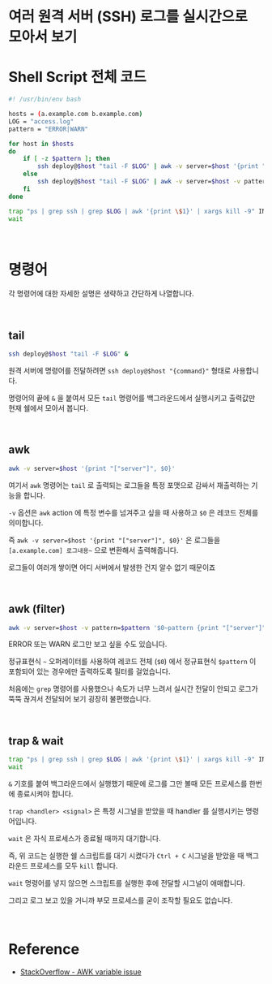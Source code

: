 # 여러 원격 서버 (SSH) 로그를 실시간으로 모아서 보기

# Shell Script 전체 코드

```sh
#! /usr/bin/env bash

hosts = (a.example.com b.example.com)
LOG = "access.log"
pattern = "ERROR|WARN"

for host in $hosts
do
    if [ -z $pattern ]; then
        ssh deploy@$host "tail -F $LOG" | awk -v server=$host '{print "["server"]", $0}' &
    else
        ssh deploy@$host "tail -F $LOG" | awk -v server=$host -v pattern=$pattern '$0~pattern {print "["server"]", $0}' &
    fi
done

trap "ps | grep ssh | grep $LOG | awk '{print \$1}' | xargs kill -9" INT
wait
```

<br>

# 명령어

각 명령어에 대한 자세한 설명은 생략하고 간단하게 나열합니다.

<br>

## tail

```bash
ssh deploy@$host "tail -F $LOG" &
```

원격 서버에 명령어를 전달하려면 `ssh deploy@$host "{command}"` 형태로 사용합니다.

명령어의 끝에 `&` 을 붙여서 모든 `tail` 명령어를 백그라운드에서 실행시키고 출력값만 현재 쉘에서 모아서 봅니다.

<br>

## awk

```bash
awk -v server=$host '{print "["server"]", $0}'
```

여기서 `awk` 명령어는 `tail` 로 출력되는 로그들을 특정 포맷으로 감싸서 재출력하는 기능을 합니다.

`-v` 옵션은 `awk` action 에 특정 변수를 넘겨주고 싶을 때 사용하고 `$0` 은 레코드 전체를 의미합니다.

즉 `awk -v server=$host '{print "["server"]", $0}'` 은 로그들을 `[a.example.com] 로그내용~` 으로 변환해서 출력해줍니다.

로그들이 여러개 쌓이면 어디 서버에서 발생한 건지 알수 없기 때문이죠

<br>

## awk (filter)

```bash
awk -v server=$host -v pattern=$pattern '$0~pattern {print "["server"]", $0}'
```

ERROR 또는 WARN 로그만 보고 싶을 수도 있습니다.

정규표현식 `~` 오퍼레이터를 사용하여 레코드 전체 (`$0`) 에서 정규표현식 `$pattern` 이 포함되어 있는 경우에만 출력하도록 필터를 걸었습니다.

처음에는 `grep` 명령어를 사용했으나 속도가 너무 느려서 실시간 전달이 안되고 로그가 뚝뚝 끊겨서 전달되어 보기 굉장히 불편했습니다.

<br>

## trap & wait

```bash
trap "ps | grep ssh | grep $LOG | awk '{print \$1}' | xargs kill -9" INT
wait
```

`&` 기호를 붙여 백그라운드에서 실행했기 때문에 로그를 그만 볼때 모든 프로세스를 한번에 종료시켜야 합니다.

`trap <handler> <signal>` 은 특정 시그널을 받았을 때 handler 를 실행시키는 명령어입니다.

`wait` 은 자식 프로세스가 종료될 때까지 대기합니다.

즉, 위 코드는 실행한 쉘 스크립트를 대기 시켰다가 `Ctrl + C` 시그널을 받았을 때 백그라운드 프로세스를 모두 `kill` 합니다.

`wait` 명령어를 넣지 않으면 스크립트를 실행한 후에 전달할 시그널이 애매합니다.

그리고 로그 보고 있을 거니까 부모 프로세스를 굳이 조작할 필요도 없습니다.

<br>

# Reference

- [StackOverflow - AWK variable issue](https://stackoverflow.com/questions/16283018/awk-variable-issue)